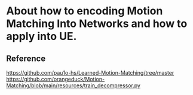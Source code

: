 # About how to encoding Motion Matching Into Networks and how to apply into UE.

## Reference
https://github.com/pau1o-hs/Learned-Motion-Matching/tree/master
https://github.com/orangeduck/Motion-Matching/blob/main/resources/train_decompressor.py
